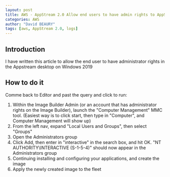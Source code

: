 ```yaml
---
layout: post
title: AWS - AppStream 2.0 Allow end users to have admin rights to AppStream end users
categories: AWS
author: "David BEAURY"
tags: [aws, AppStream 2.0, logs] 
---
```

## Introduction

I have written this article to allow the end user to have administrator rights in the Appstream desktop on Windows 2019

## How to do it

Comme back to Editor and past the query and click to run:

1.	Within the Image Builder Admin (or an account that has administrator rights on the Image Builder), launch the "Computer Management" MMC tool. (Easiest way is to click start, then type in "Computer", and Computer Management will show up)
2.	From the left nav, expand "Local Users and Groups", then select "Groups"
3.	Open the Administrators group
4.	Click Add, then enter in "interactive" in the search box, and hit OK. "NT AUTHORITY\INTERACTIVE (S-1-5-4)" should now appear in the Administrators group
5.	Continuing installing and configuring your applications, and create the image
6.	Apply the newly created image to the fleet
